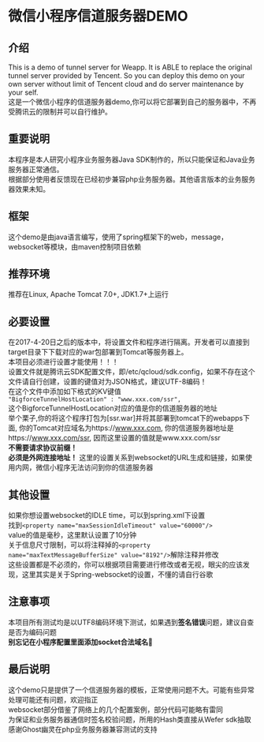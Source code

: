 # 微信小程序信道服务器DEMO
## 介绍
This is a demo of tunnel server for Weapp. It is ABLE to replace the original tunnel server provided by Tencent. So you can deploy this demo on your own server without limit of Tencent cloud and do server maintenance by your self.<br>
这是一个微信小程序的信道服务器demo,你可以将它部署到自己的服务器中，不再受腾讯云的限制并可以自行维护。

## 重要说明
本程序是本人研究小程序业务服务器Java SDK制作的，所以只能保证和Java业务服务器正常通信。<br>
根据部分使用者反馈现在已经初步兼容php业务服务器。其他语言版本的业务服务器效果未知。

## 框架
这个demo是由java语言编写，使用了spring框架下的web，message，websocket等模块，由maven控制项目依赖

## 推荐环境
推荐在Linux, Apache Tomcat 7.0+, JDK1.7+上运行

## 必要设置
在2017-4-20日之后的版本中，将设置文件和程序进行隔离。开发者可以直接到target目录下下载对应的war包部署到Tomcat等服务器上。<br>
本项目必须进行设置才能使用！！！<br>
设置文件就是腾讯云SDK配置文件，即/etc/qcloud/sdk.config，如果不存在这个文件请自行创建，设置的键值对为JSON格式，建议UTF-8编码！<br>
在这个文件中添加如下格式的KV键值<br>
`"BigforceTunnelHostLocation" : "www.xxx.com/ssr",`<br>
这个BigforceTunnelHostLocation对应的值是你的信道服务器的地址<br>
举个栗子,你的将这个程序打包为[ssr.war]并将其部署到tomcat下的webapps下面, 你的Tomcat对应域名为https://www.xxx.com, 你的信道服务器地址是https://www.xxx.com/ssr, 因而这里设置的值就是www.xxx.com/ssr<br>
**不需要请求协议前缀！**<br>
**必须是外网连接地址！**
这里的设置关系到websocket的URL生成和链接，如果使用内网，微信小程序无法访问到你的信道服务器<br>

## 其他设置
如果你想设置websocket的IDLE time，可以到spring.xml下设置<br>
找到`<property name="maxSessionIdleTimeout" value="60000"/>`<br>
value的值是毫秒，这里默认设置了10分钟<br>
关于信息尺寸限制，可以将注释掉的`<property name="maxTextMessageBufferSize" value="8192"/>`解除注释并修改<br>
这些设置都是不必须的，你可以根据项目需要进行修改或者无视，眼尖的应该发现，这里其实是关于Spring-websocket的设置，不懂的请自行谷歌

## 注意事项
本项目所有测试均是以UTF8编码环境下测试，如果遇到**签名错误**问题，建议自查是否为编码问题<br>
**别忘记在小程序配置里面添加socket合法域名🙂**

## 最后说明
这个demo只是提供了一个信道服务器的模板，正常使用问题不大。可能有些异常处理可能还有问题，欢迎指正<br>
websocket部分借鉴了网络上的几个配置案例，部分代码可能略有雷同<br>
为保证和业务服务器通信时签名校验问题，所用的Hash类直接从Wefer sdk抽取<br>
感谢Ghost幽灵在php业务服务器兼容测试的支持
